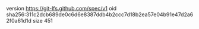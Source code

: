 version https://git-lfs.github.com/spec/v1
oid sha256:311c2dcb689de0c6d6e8387ddb4b2ccc7d18b2ea57e04b91e47d2a62f0a61d1d
size 451
